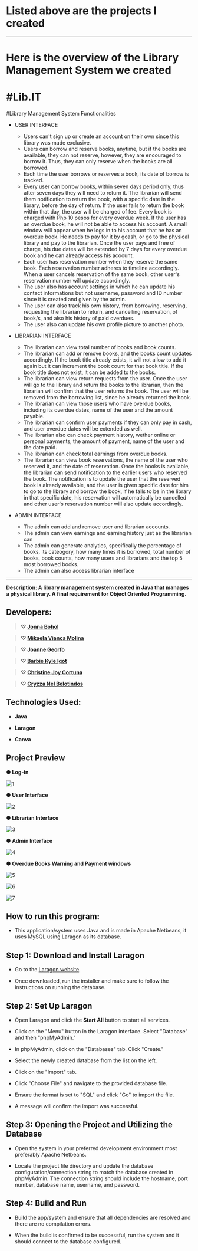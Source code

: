 # Listed above are the projects I created



------------------------------------------------------------------
# Here is the overview of the Library Management System we created 

#Lib.IT
===

#Library Management System Functionalities
* USER INTERFACE
  - Users can't sign up or create an account on their own since this library was made exclusive.
  - Users can borrow and reserve books, anytime, but if the books are available, they can not reserve, however, they are encouraged to borrow it. Thus, they can only reserve when the books are all borrowed.
  - Each time the user borrows or reserves a book, its date of borrow is tracked.
  - Every user can borrow books, within seven days period only, thus after seven days they will need to return it. The librarian will send them notification to return the book, with a specific date in the library, before the day of return. If the user fails to return the book within that day, the user will be charged of fee. Every book is charged with Php 10 pesos for every overdue week. If the user has an overdue book, he will not be able to access his account. A small window will appear when he logs in to his account that he has an overdue book. He needs to pay for it by gcash, or go to the physical library and pay to the librarian. Once the user pays and free of charge, his due dates will be extended by 7 days for every overdue book and he can already access his acoount.
  - Each user has reservation number when they reserve the same book. Each reservation number adheres to timeline accordingly. When a user cancels reservation of the same book, other user's reservation number will update accordingly.
  - The user also has account settings in which he can update his contact informations but not username, password and ID number since it is created and given by the admin.
  - The user can also track his own history, from borrowing, reserving, requesting the librarian to return, and cancelling reservation, of book/s, and also his history of paid overdues.
  - The user also can update his own profile picture to another photo.

* LIBRARIAN INTERFACE
  - The librarian can view total number of books and book counts.
  - The librarian can add or remove books, and the books count updates accordingly. If the book title already exists, it will not allow to add it again but it can increment  the book count for that book title. If the book title does not exist, it can be added to the books.
  - The librarian can view return requests from the user. Once the user will go to the library and return the books to the librarian, then the librarian will confirm that the user returns the book. The user will be removed from the borrowing list, since he already returned the book.
  - The librarian can view those users who have overdue books, including its overdue dates, name of the user and the amount payable.
  - The librarian can confirm user payments if they can only pay in cash, and user overdue dates will be extended as well.
  - The librarian also can check payment history, wether online or personal payments, the amount of payment, name of the user and the date paid.
  - The librarian can check total earnings from overdue books.
  - The librarian can view book reservations, the name of the user who reserved it, and the date of reservation. Once the books is available, the librarian can send notification to the earlier users who reserved the book. The notification is to update the user that the reserved book is already available, and the user is given specific date for him to go to the library and borrow the book, if he fails to be in the library in that specific date, his reservation will automatically be cancelled and other user's reservation number will also update accordingly.

* ADMIN INTERFACE
  - The admin can add and remove user and librarian accounts.
  - The admin can view earnings and earning history just as the librarian can
  - The admin can generate analytics, specifically the percentage of books, its cateogory, how many times it is borrowed, total number of books, book counts, how many users and librarians and the top 5 most borrowed books.
  - The admin can also access librarian interface

------------------------------------------------------------------------------------------------------------------------------------

  **Description: A library management system created in Java that manages a physical library. A final requirement for Object Oriented Programming.**

Developers:
---

> **♡ [Jonna Bohol](https://github.com/Boholjonna)**

> **♡ [Mikaela Vianca Molina](https://github.com/mikaelaMolina)**

> **♡ [Joanne Georfo](https://github.com/georfojoanne)**

> **♡ [Barbie Kyle Igot](https://github.com/igotbarbiekyle)**

> **♡ [Christine Joy Cortuna](https://github.com/cortunachristinejoy)**

> **♡ [Cryzza Nel Belotindos](https://github.com/BelotindosCryzzaNel)**


Technologies Used:
---

- **Java**

- **Laragon**

- **Canva**

Project Preview
---

**● Log-in**

![1](https://github.com/georfojoanne/OOP_LIBRARY_MANAGEMENT_SYSTEM/assets/159901143/0a3b5159-a58d-4e29-a42e-d5f1ea847ac7)

**● User Interface**

![2](https://github.com/georfojoanne/OOP_LIBRARY_MANAGEMENT_SYSTEM/assets/159901143/fff563fc-00fe-423c-9951-3dc314323ae6)

**● Librarian Interface**

![3](https://github.com/georfojoanne/OOP_LIBRARY_MANAGEMENT_SYSTEM/assets/159901143/93464080-2253-437f-88b5-aa8a52570c03)


**● Admin Interface**

![4](https://github.com/georfojoanne/OOP_LIBRARY_MANAGEMENT_SYSTEM/assets/159901143/f4e645f4-a201-488f-9b51-bf41d074eac2)

**● Overdue Books Warning and Payment windows**

![5](https://github.com/georfojoanne/OOP_LIBRARY_MANAGEMENT_SYSTEM/assets/159901143/2977ec9f-c742-450e-b6b4-38d7e83d00fc)


![6](https://github.com/georfojoanne/OOP_LIBRARY_MANAGEMENT_SYSTEM/assets/159901143/c2e50af5-2f68-4f62-a20a-529fa371445b)

![7](https://github.com/georfojoanne/OOP_LIBRARY_MANAGEMENT_SYSTEM/assets/159901143/cf48b79b-795e-479e-a814-128dfa9312d2)


How to run this program:
---

- This application/system uses Java and is made in Apache Netbeans, it uses MySQL using Laragon as its database.


Step 1: Download and Install Laragon
---

- Go to the [Laragon website](https://laragon.org/download/).

- Once downloaded, run the installer and make sure to follow the instructions on running the database.

Step 2: Set Up Laragon
---

- Open Laragon and click the **Start All** button to start all services.

- Click on the "Menu" button in the Laragon interface.
Select "Database" and then "phpMyAdmin."

- In phpMyAdmin, click on the "Databases" tab. Click "Create."

- Select the newly created database from the list on the left.

- Click on the "Import" tab.

- Click "Choose File" and navigate to the provided database file.

- Ensure the format is set to "SQL" and click "Go" to import the file.

- A message will confirm the import was successful.

Step 3: Opening the Project and Utilizing the Database
---

- Open the system in your preferred development environment most preferably Apache Netbeans.

- Locate the project file directory and update the database configuration/connection string to match the database created in phpMyAdmin. The connection string should include the hostname, port number, database name, username, and password.

Step 4: Build and Run
---

- Build the app/system and ensure that all dependencies are resolved and there are no compilation errors.

- When the build is confirmed to be successful, run the system and it should connect to the database configured.

